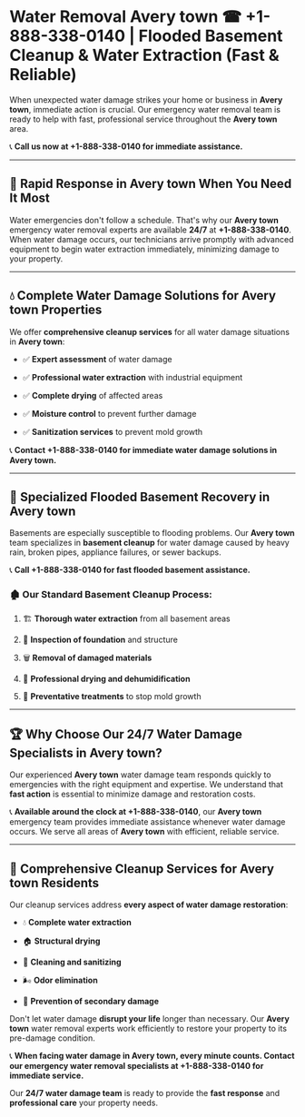 # Water Removal Avery town ☎ +1-888-338-0140 | Flooded Basement Cleanup & Water Extraction (Fast & Reliable)

When unexpected water damage strikes your home or business in **Avery town**, immediate action is crucial. Our emergency water removal team is ready to help with fast, professional service throughout the **Avery town** area. 

📞 **Call us now at +1-888-338-0140 for immediate assistance.**
---
## 🚀 Rapid Response in Avery town When You Need It Most
Water emergencies don't follow a schedule. That's why our **Avery town** emergency water removal experts are available **24/7** at **+1-888-338-0140**. When water damage occurs, our technicians arrive promptly with advanced equipment to begin water extraction immediately, minimizing damage to your property.
---
## 💧 Complete Water Damage Solutions for Avery town Properties
We offer **comprehensive cleanup services** for all water damage situations in **Avery town**:
- ✅ **Expert assessment** of water damage  
- ✅ **Professional water extraction** with industrial equipment  
- ✅ **Complete drying** of affected areas  
- ✅ **Moisture control** to prevent further damage  
- ✅ **Sanitization services** to prevent mold growth  
📞 **Contact +1-888-338-0140 for immediate water damage solutions in Avery town.**
---
## 🌊 Specialized Flooded Basement Recovery in Avery town
Basements are especially susceptible to flooding problems. Our **Avery town** team specializes in **basement cleanup** for water damage caused by heavy rain, broken pipes, appliance failures, or sewer backups. 
📞 **Call +1-888-338-0140 for fast flooded basement assistance.**
### 🏚️ Our Standard Basement Cleanup Process:
1. 🏗️ **Thorough water extraction** from all basement areas  
2. 🔎 **Inspection of foundation** and structure  
3. 🗑️ **Removal of damaged materials**  
4. 💨 **Professional drying and dehumidification**  
5. 🚫 **Preventative treatments** to stop mold growth  
---
## 🏆 Why Choose Our 24/7 Water Damage Specialists in Avery town?
Our experienced **Avery town** water damage team responds quickly to emergencies with the right equipment and expertise. We understand that **fast action** is essential to minimize damage and restoration costs.
📞 **Available around the clock at +1-888-338-0140**, our **Avery town** emergency team provides immediate assistance whenever water damage occurs. We serve all areas of **Avery town** with efficient, reliable service.
---
## 🧹 Comprehensive Cleanup Services for Avery town Residents
Our cleanup services address **every aspect of water damage restoration**:
- 💧 **Complete water extraction**  
- 🏠 **Structural drying**  
- 🧼 **Cleaning and sanitizing**  
- 🌬️ **Odor elimination**  
- 🚫 **Prevention of secondary damage**  
Don't let water damage **disrupt your life** longer than necessary. Our **Avery town** water removal experts work efficiently to restore your property to its pre-damage condition.
📞 **When facing water damage in Avery town, every minute counts. Contact our emergency water removal specialists at +1-888-338-0140 for immediate service.**
Our **24/7 water damage team** is ready to provide the **fast response** and **professional care** your property needs.
